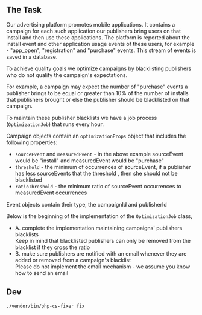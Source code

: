 
## The Task

Our advertising platform promotes mobile applications. It contains a campaign for each such application our publishers bring users on that install and 
then use these applications. The platform is reported about the install event and other application usage events of these users, for example - 
"app_open", "registration" and "purchase" events. This stream of events is saved in a database.

To achieve quality goals we optimize campaigns by blacklisting publishers who do not qualify the campaign's expectations.

For example, a campaign may expect the number of "purchase" events a publisher brings to be equal or greater than 10% of the number of installs 
that publishers brought or else the publisher should be blacklisted on that campaign.

To maintain these publisher blacklists we have a job process (`OptimizationJob`) that runs every hour.

Campaign objects contain an `optimizationProps` object that includes the following properties:
* `sourceEvent` and `measuredEvent` - in the above example sourceEvent would be "install" and measuredEvent would be "purchase"
* `threshold` - the minimum of occurrences of sourceEvent, if a publisher has less sourceEvents that the threshold , then she should not be blacklisted
* `ratioThreshold` - the minimum ratio of sourceEvent occurrences to measuredEvent occurrences

Event objects contain their type, the campaignId and publisherId

Below is the beginning of the implementation of the `OptimizationJob` class,
* A. complete the implementation maintaining campaigns' publishers blacklists  
  Keep in mind that blacklisted publishers can only be removed from the blacklist if they cross the ratio
* B. make sure publishers are notified with an email whenever they are added or removed from a campaign's blacklist  
  Please do not implement the email mechanism - we assume you know how to send an email


## Dev

```
./vendor/bin/php-cs-fixer fix
```
